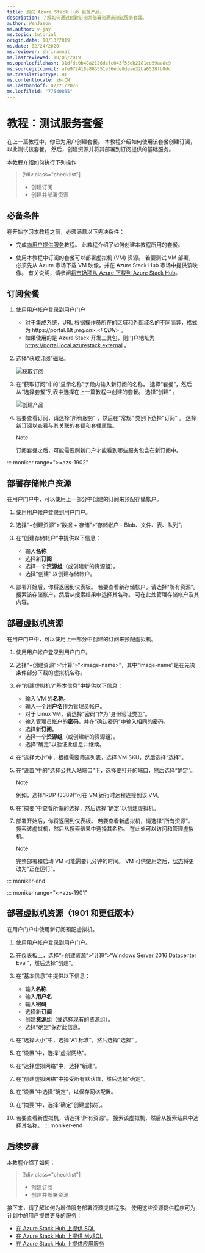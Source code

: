 ```yaml
---
title: 测试 Azure Stack Hub 服务产品。
description: 了解如何通过创建订阅并部署资源来测试服务套餐。
author: WenJason
ms.author: v-jay
ms.topic: tutorial
origin.date: 10/13/2019
ms.date: 02/24/2020
ms.reviewer: shriramnat
ms.lastreviewed: 10/06/2019
ms.openlocfilehash: 31dfdc0b48a2126defc043f55db2181cd59aa8c9
ms.sourcegitcommit: afe972418a883551e36ede8deae32ba6528fb8dc
ms.translationtype: HT
ms.contentlocale: zh-CN
ms.lasthandoff: 02/21/2020
ms.locfileid: "77540865"
---
```

# <a name="tutorial-test-a-service-offering"></a>教程：测试服务套餐

在上一篇教程中，你已为用户创建套餐。 本教程介绍如何使用该套餐创建订阅，以此测试该套餐。 然后，创建资源并将其部署到订阅提供的基础服务。

本教程介绍如何执行下列操作：

> [!div class="checklist"]
> * 创建订阅
> * 创建并部署资源

## <a name="prerequisites"></a>必备条件

在开始学习本教程之前，必须满意以下先决条件：

- 完成[向用户提供服务](tutorial-offer-services.md)教程。 此教程介绍了如何创建本教程所用的套餐。

- 使用本教程中订阅的套餐可以部署虚拟机 (VM) 资源。 若要测试 VM 部署，必须先从 Azure 市场下载 VM 映像，并在 Azure Stack Hub 市场中提供该映像。 有关说明，请参阅[将市场项从 Azure 下载到 Azure Stack Hub](azure-stack-download-azure-marketplace-item.md)。 

## <a name="subscribe-to-the-offer"></a>订阅套餐

1. 使用用户帐户登录到用户门户 

   - 对于集成系统，URL 根据操作员所在的区域和外部域名的不同而异，格式为 https://portal.&lt ;*region*&gt;.&lt;*FQDN*&gt; 。
   - 如果使用的是 Azure Stack 开发工具包，则门户地址为 https://portal.local.azurestack.external 。

1. 选择“获取订阅”磁贴。 

   ![获取订阅](media/tutorial-test-offer/1-get-subscription.png)

1. 在“获取订阅”中的“显示名称”字段内输入新订阅的名称。   选择“套餐”，然后从“选择套餐”列表中选择在上一篇教程中创建的套餐。   选择“创建”  。

   ![创建产品](media/tutorial-test-offer/2-create-subscription.png)

1. 若要查看订阅，请选择“所有服务”  ，然后在“常规”  类别下选择“订阅”  。 选择新订阅以查看与其关联的套餐和套餐属性。

   >[!NOTE]
   >订阅套餐之后，可能需要刷新门户才能看到哪些服务包含在新订阅中。

::: moniker range=">=azs-1902"
## <a name="deploy-a-storage-account-resource"></a>部署存储帐户资源

在用户门户中，可以使用上一部分中创建的订阅来预配存储帐户。

1. 使用用户帐户登录到用户门户。

1. 选择“+创建资源”>“数据 + 存储”>“存储帐户 - Blob、文件、表、队列”。   

1. 在“创建存储帐户”中提供以下信息： 
  
   - 输入**名称**
   - 选择新**订阅**
   - 选择一个**资源组**（或创建新的资源组）。 
   - 选择“创建”  以创建存储帐户。

1. 部署开始后，你将返回到仪表板。 若要查看新存储帐户，请选择“所有资源”。  搜索该存储帐户，然后从搜索结果中选择其名称。 可在此处管理存储帐户及其内容。

## <a name="deploy-a-virtual-machine-resource"></a>部署虚拟机资源

在用户门户中，可以使用上一部分中创建的订阅来预配虚拟机。

1. 使用用户帐户登录到用户门户。

1. 选择“+创建资源”>“计算”>“\<image-name\>”，其中“image-name”是在先决条件部分下载的虚拟机名称。   
1. 在“创建虚拟机”/“基本信息”中提供以下信息：  
  
   - 输入 VM 的**名称**。
   - 输入一个**用户名**作为管理员帐户。
   - 对于 Linux VM，请选择“密码”作为“身份验证类型”。 
   - 输入管理员帐户的**密码**，并在“确认密码”中输入相同的密码。 
   - 选择新**订阅**。
   - 选择一个**资源组**（或创建新的资源组）。 
   - 选择“确定”以验证此信息并继续。 

1. 在“选择大小”中，根据需要筛选列表，选择 VM SKU，然后选择“选择”。    
1. 在“设置”中的“选择公共入站端口”下，选择要打开的端口，然后选择“确定”。   
   > [!NOTE]
   > 例如，选择“RDP (3389)”可在 VM 运行时远程连接到该 VM。
1. 在“摘要”中查看所做的选择，然后选择“确定”以创建虚拟机。    
1. 部署开始后，你将返回到仪表板。 若要查看新虚拟机，请选择“所有资源”。  搜索该虚拟机，然后从搜索结果中选择其名称。 在此处可以访问和管理虚拟机。
   > [!NOTE]
   > 完整部署和启动 VM 可能需要几分钟的时间。 VM 可供使用之后，[状态](/virtual-machines/windows/states-lifecycle)将更改为“正在运行”。

::: moniker-end

::: moniker range="<=azs-1901"
## <a name="deploy-a-virtual-machine-resource-1901-and-earlier"></a>部署虚拟机资源（1901 和更低版本）

在用户门户中使用新订阅预配虚拟机。

1. 使用用户帐户登录到用户门户。

1. 在仪表板上，选择“+创建资源”>“计算”>“Windows Server 2016 Datacenter Eval”，然后选择“创建”。    

1. 在“基本信息”中提供以下信息： 
  
   - 输入**名称**
   - 输入**用户名**
   - 输入**密码**
   - 选择新**订阅**
   - 创建**资源组**（或选择现有的资源组）。 
   - 选择“确定”保存此信息。 

1. 在“选择大小”中，选择“A1 标准”，然后选择“选择”    。  
1. 在“设置”中，选择“虚拟网络”。  

1. 在“选择虚拟网络”中，选择“新建”。  

1. 在“创建虚拟网络”中接受所有默认值，然后选择“确定”。  

1. 在“设置”中选择“确定”，以保存网络配置。  

1. 在“摘要”中，选择“确定”创建虚拟机。    

1. 若要查看新虚拟机，请选择“所有资源”。  搜索该虚拟机，然后从搜索结果中选择其名称。
::: moniker-end

## <a name="next-steps"></a>后续步骤

本教程介绍了如何：

> [!div class="checklist"]
> * 创建订阅
> * 创建并部署资源 

接下来，请了解如何为增值服务部署资源提供程序。 使用这些资源提供程序可为计划中的用户提供更多的服务：

- [在 Azure Stack Hub 上提供 SQL](azure-stack-sql-resource-provider.md)
- [在 Azure Stack Hub 上提供 MySQL](azure-stack-mysql-resource-provider.md)
- [在 Azure Stack Hub 上提供应用服务](azure-stack-app-service-overview.md)
